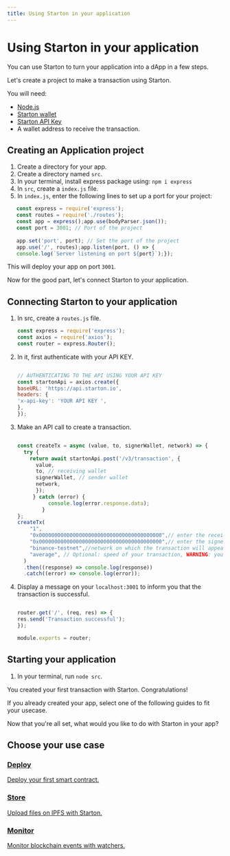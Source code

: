 ```yaml
---
title: Using Starton in your application
---
```


# Using Starton in your application 

You can use Starton to turn your application into a dApp in a few steps. 

Let's create a project to make a transaction using Starton. 

You will need: 

- [Node.js](https://nodejs.org/en/)
- [Starton wallet](https://starton.io/)
- [Starton API Key](https://starton.io/)
- A wallet address to receive the transaction. 

## Creating an Application project 

1. Create a directory for your app.
1. Create a directory named `src`.
2. In your terminal, install express package using:
   `npm i express`
1. In `src`, create a `index.js` file.
1. In `index.js`, enter the following lines to set up a port for your project: 

```jsx showLineNumbers
   const express = require('express');
   const routes = require('./routes');
   const app = express();app.use(bodyParser.json());
   const port = 3001; // Port of the project
   
   app.set('port', port); // Set the port of the project
   app.use('/', routes);app.listen(port, () => {    
   console.log(`Server listening on port ${port}`);});

```
This will deploy your app on port `3001`. 

Now for the good part, let's connect Starton to your application. 

## Connecting Starton to your application 

1. In src, create a `routes.js` file.

    ```jsx showLineNumbers
    const express = require('express');
    const axios = require('axios');
    const router = express.Router();
    
    ```

1. In it, first authenticate with your API KEY.

    ```jsx showLineNumbers
    
    // AUTHENTICATING TO THE API USING YOUR API KEY
    const startonApi = axios.create({
    baseURL: 'https://api.starton.io',
    headers: {
    'x-api-key': 'YOUR API KEY ',
    },
    });
    ```

1. Make an API call to create a transaction.

    ```jsx showLineNumbers
    
    const createTx = async (value, to, signerWallet, network) => {
      try {
        return await startonApi.post('/v3/transaction', {
          value,
          to, // receiving wallet
          signerWallet, // sender wallet
          network,
          });
         } catch (error) {
              console.log(error.response.data);
            }
    };
    createTx(   
        "1",
        "0x0000000000000000000000000000000000000000",// enter the receiver wallet address 
        "0x0000000000000000000000000000000000000000",// enter the signer wallet address 
        "binance-testnet",//network on which the transaction will appear
        "average", // Optional: speed of your transaction, WARNING: your transaction speed has an impact on gas fees
      )
      .then((response) => console.log(response))
      .catch((error) => console.log(error));
    ```

1. Display a message on your `localhost:3001` to inform you that the transaction is successful.

    ```jsx showLineNumbers
    
    router.get('/', (req, res) => {
    res.send('Transaction successful');
    });

    module.exports = router;
    ```
   
## Starting your application

1. In your terminal, run `node src`.

You created your first transaction with Starton. Congratulations!

If you already created your app, select one of the following guides to fit your usecase.

Now that you're all set, what would you like to do with Starton in your app?

## Choose your use case

<div class="row is-multiline">

<div class="col col--2" class="card">
<a class="button-card button-card--vertical" href="/docs/Tutorials/deploy-first-smart-contract"><h3>Deploy</h3>
<div class="button-card__inner">
<p color="white">Deploy your first smart contract. </p>
</div>
</a>
</div>

<div class="col col--2" class="card">
<a class="button-card button-card--vertical" href="/docs/Tutorials/storing-files-on-IPFS"><h3>Store</h3>
<div class="button-card__inner">
<p>Upload files on IPFS with Starton.</p>
</div>
</a>
</div>

<div class="col col--2" class="card">
<a class="button-card button-card--vertical" href="/docs/Tutorials/monitoring-blockchain-activity"><h3>Monitor</h3>
<div class="button-card__inner">
<p>Monitor blockchain events with watchers.</p>
</div>
</a>
</div>
</div>


